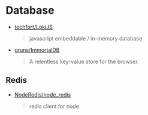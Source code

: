 # Database

- [techfort/LokiJS](https://github.com/techfort/LokiJS)

  > javascript embeddable / in-memory database

- [gruns/ImmortalDB](https://github.com/gruns/ImmortalDB)

  > A relentless key-value store for the browser.

## Redis

- [NodeRedis/node_redis](https://github.com/NodeRedis/node_redis)

  > redis client for node
